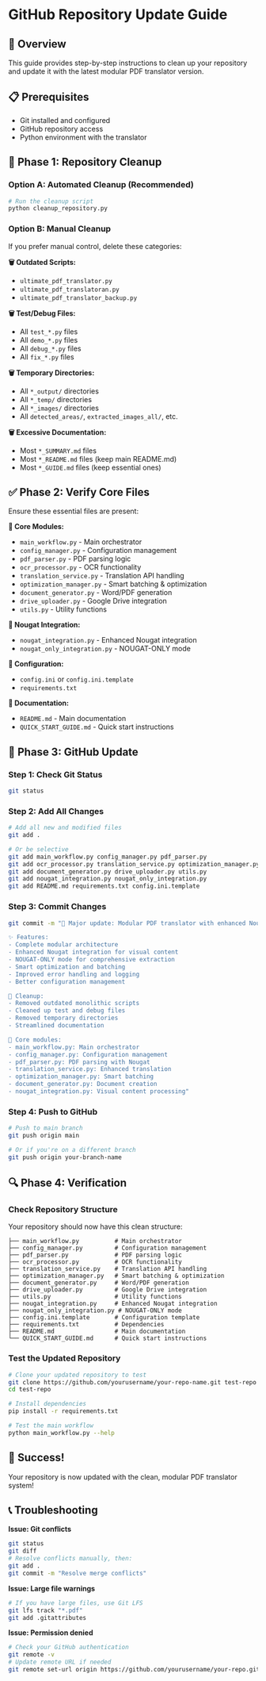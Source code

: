 # GitHub Repository Update Guide

## 🎯 Overview
This guide provides step-by-step instructions to clean up your repository and update it with the latest modular PDF translator version.

## 📋 Prerequisites
- Git installed and configured
- GitHub repository access
- Python environment with the translator

## 🧹 Phase 1: Repository Cleanup

### Option A: Automated Cleanup (Recommended)
```bash
# Run the cleanup script
python cleanup_repository.py
```

### Option B: Manual Cleanup
If you prefer manual control, delete these categories:

**🗑️ Outdated Scripts:**
- `ultimate_pdf_translator.py`
- `ultimate_pdf_translatoran.py`
- `ultimate_pdf_translator_backup.py`

**🗑️ Test/Debug Files:**
- All `test_*.py` files
- All `demo_*.py` files
- All `debug_*.py` files
- All `fix_*.py` files

**🗑️ Temporary Directories:**
- All `*_output/` directories
- All `*_temp/` directories
- All `*_images/` directories
- All `detected_areas/`, `extracted_images_all/`, etc.

**🗑️ Excessive Documentation:**
- Most `*_SUMMARY.md` files
- Most `*_README.md` files (keep main README.md)
- Most `*_GUIDE.md` files (keep essential ones)

## ✅ Phase 2: Verify Core Files

Ensure these essential files are present:

**📁 Core Modules:**
- `main_workflow.py` - Main orchestrator
- `config_manager.py` - Configuration management
- `pdf_parser.py` - PDF parsing logic
- `ocr_processor.py` - OCR functionality
- `translation_service.py` - Translation API handling
- `optimization_manager.py` - Smart batching & optimization
- `document_generator.py` - Word/PDF generation
- `drive_uploader.py` - Google Drive integration
- `utils.py` - Utility functions

**📁 Nougat Integration:**
- `nougat_integration.py` - Enhanced Nougat integration
- `nougat_only_integration.py` - NOUGAT-ONLY mode

**📁 Configuration:**
- `config.ini` or `config.ini.template`
- `requirements.txt`

**📁 Documentation:**
- `README.md` - Main documentation
- `QUICK_START_GUIDE.md` - Quick start instructions

## 🚀 Phase 3: GitHub Update

### Step 1: Check Git Status
```bash
git status
```

### Step 2: Add All Changes
```bash
# Add all new and modified files
git add .

# Or be selective
git add main_workflow.py config_manager.py pdf_parser.py
git add ocr_processor.py translation_service.py optimization_manager.py
git add document_generator.py drive_uploader.py utils.py
git add nougat_integration.py nougat_only_integration.py
git add README.md requirements.txt config.ini.template
```

### Step 3: Commit Changes
```bash
git commit -m "🚀 Major update: Modular PDF translator with enhanced Nougat integration

✨ Features:
- Complete modular architecture
- Enhanced Nougat integration for visual content
- NOUGAT-ONLY mode for comprehensive extraction
- Smart optimization and batching
- Improved error handling and logging
- Better configuration management

🧹 Cleanup:
- Removed outdated monolithic scripts
- Cleaned up test and debug files
- Removed temporary directories
- Streamlined documentation

🔧 Core modules:
- main_workflow.py: Main orchestrator
- config_manager.py: Configuration management
- pdf_parser.py: PDF parsing with Nougat
- translation_service.py: Enhanced translation
- optimization_manager.py: Smart batching
- document_generator.py: Document creation
- nougat_integration.py: Visual content processing"
```

### Step 4: Push to GitHub
```bash
# Push to main branch
git push origin main

# Or if you're on a different branch
git push origin your-branch-name
```

## 🔍 Phase 4: Verification

### Check Repository Structure
Your repository should now have this clean structure:
```
├── main_workflow.py          # Main orchestrator
├── config_manager.py         # Configuration management
├── pdf_parser.py             # PDF parsing logic
├── ocr_processor.py          # OCR functionality
├── translation_service.py    # Translation API handling
├── optimization_manager.py   # Smart batching & optimization
├── document_generator.py     # Word/PDF generation
├── drive_uploader.py         # Google Drive integration
├── utils.py                  # Utility functions
├── nougat_integration.py     # Enhanced Nougat integration
├── nougat_only_integration.py # NOUGAT-ONLY mode
├── config.ini.template       # Configuration template
├── requirements.txt          # Dependencies
├── README.md                 # Main documentation
└── QUICK_START_GUIDE.md      # Quick start instructions
```

### Test the Updated Repository
```bash
# Clone your updated repository to test
git clone https://github.com/yourusername/your-repo-name.git test-repo
cd test-repo

# Install dependencies
pip install -r requirements.txt

# Test the main workflow
python main_workflow.py --help
```

## 🎉 Success!
Your repository is now updated with the clean, modular PDF translator system!

## 📞 Troubleshooting

**Issue: Git conflicts**
```bash
git status
git diff
# Resolve conflicts manually, then:
git add .
git commit -m "Resolve merge conflicts"
```

**Issue: Large file warnings**
```bash
# If you have large files, use Git LFS
git lfs track "*.pdf"
git add .gitattributes
```

**Issue: Permission denied**
```bash
# Check your GitHub authentication
git remote -v
# Update remote URL if needed
git remote set-url origin https://github.com/yourusername/your-repo.git
```
